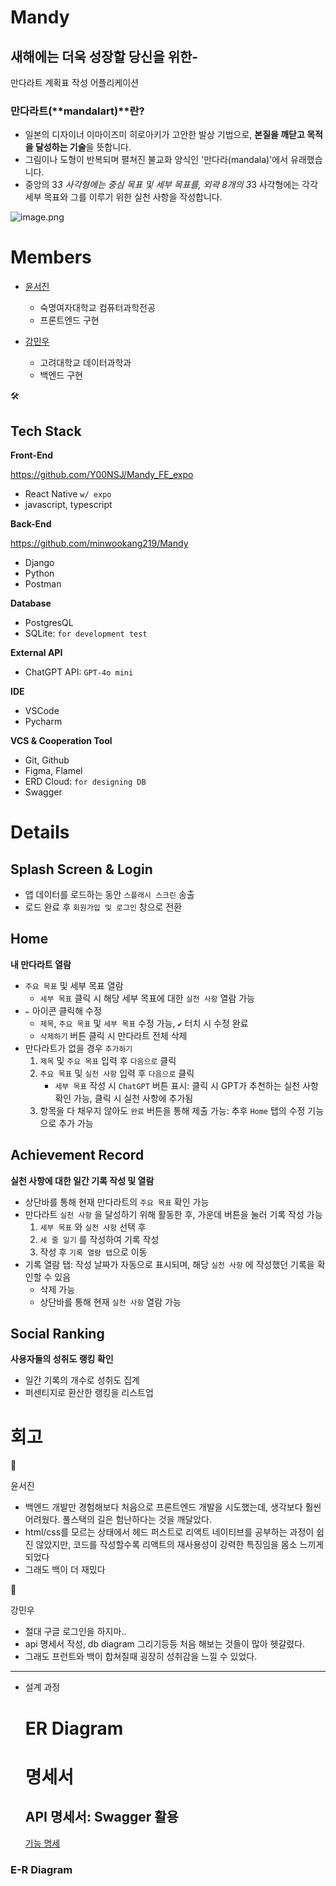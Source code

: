 # Mandy

## 새해에는 더욱 성장할 당신을 위한- 
만다라트 계획표 작성 어플리케이션

### 만다라트(**mandalart)**란?

- 일본의 디자이너 이마이즈미 히로아키가 고안한 발상 기법으로, **본질을 깨닫고 목적을 달성하는 기술**을 뜻합니다.
- 그림이나 도형이 반복되며 펼쳐진 불교화 양식인 '만다라(mandala)'에서 유래했습니다.
- 중앙의 3*3 사각형에는 중심 목표 및 세부 목표를,
외곽 8개의 3*3 사각형에는 각각 세부 목표와 그를 이루기 위한 실천 사항을 작성합니다.

![image.png](https://prod-files-secure.s3.us-west-2.amazonaws.com/f6cb388f-3934-47d6-9928-26d2e10eb0fc/a832f431-0acd-46f1-82b5-e204e5601d13/image.png)

# Members

- [윤서진](https://www.notion.so/124c2f561ef843078f18fc8ab88c7a1c?pvs=21)
    - 숙명여자대학교 컴퓨터과학전공
    - 프론트엔드 구현

- [강민우](https://www.notion.so/129b8253a4dd464ea4f49761360e3a3c?pvs=21)
    - 고려대학교 데이터과학과
    - 백엔드 구현

<aside>
🛠

## Tech Stack

**Front-End**

https://github.com/Y00NSJ/Mandy_FE_expo

- React Native `w/ expo`
- javascript, typescript

**Back-End**

https://github.com/minwookang219/Mandy

- Django
- Python
- Postman

**Database**

- PostgresQL
- SQLite: `for development test`

**External API**

- ChatGPT API: `GPT-4o mini`

**IDE**

- VSCode
- Pycharm

**VCS & Cooperation Tool**

- Git, Github
- Figma, Flamel
- ERD Cloud: `for designing DB`
- Swagger
</aside>

# Details

## Splash Screen & Login

- 앱 데이터를 로드하는 동안 `스플래시 스크린` 송출
- 로드 완료 후 `회원가입 및 로그인` 창으로 전환

## Home

**내 만다라트 열람**

- `주요 목표` 및 세부 목표 열람
    - `세부 목표` 클릭 시 해당 세부 목표에 대한 `실천 사항` 열람 가능
- `✏️` 아이콘 클릭해 수정
    - `제목`, `주요 목표` 및 `세부 목표` 수정 가능, `✔️` 터치 시 수정 완료
    - `삭제하기` 버튼 클릭 시 만다라트 전체 삭제
- 만다라트가 없을 경우 `추가하기`
    1. `제목` 및 `주요 목표` 입력 후 `다음으로` 클릭
    2. `주요 목표` 및 `실천 사항` 입력 후 `다음으로` 클릭
        - `세부 목표` 작성 시 `ChatGPT` 버튼 표시: 클릭 시 GPT가 추천하는 실천 사항 확인 가능, 클릭 시 실천 사항에 추가됨
    3. 항목을 다 채우지 않아도 `완료` 버튼을 통해 제출 가능: 추후 `Home` 탭의 수정 기능으로 추가 가능

## Achievement Record

**실천 사항에 대한 일간 기록 작성 및 열람**

- 상단바를 통해 현재 만다라트의 `주요 목표`  확인 가능
- 만다라트 `실천 사항` 을 달성하기 위해 활동한 후, 가운데 버튼을 눌러 기록 작성 가능
    1. `세부 목표` 와 `실천 사항` 선택 후
    2. `세 줄 일기` 를 작성하여 기록 작성
    3. 작성 후 `기록 열람 탭`으로 이동
- 기록 열람 탭: 작성 날짜가 자동으로 표시되며, 해당 `실천 사항` 에 작성했던 기록을 확인할 수 있음
    - 삭제 가능
    - 상단바를 통해 현재 `실천 사항` 열람 가능

## Social Ranking

**사용자들의 성취도 랭킹 확인**

- 일간 기록의 개수로 성취도 집계
- 퍼센티지로 환산한 랭킹을 리스트업

# 회고

<aside>
🐬

윤서진

- 백엔드 개발만 경험해보다 처음으로 프론트엔드 개발을 시도했는데, 생각보다 훨씬 어려웠다. 풀스택의 길은 험난하다는 것을 깨달았다.
- html/css를 모르는 상태에서 헤드 퍼스트로 리액트 네이티브를 공부하는 과정이 쉽진 않았지만, 코드를 작성할수록 리액트의 재사용성이 강력한 특징임을 몸소 느끼게 되었다
- 그래도 백이 더 재밌다
</aside>

<aside>
🍢

강민우

- 절대 구글 로그인을 하지마..
- api 명세서 작성, db diagram 그리기등등 처음 해보는 것들이 많아 헷갈렸다.
- 그래도 프런트와 백이 합쳐질때 굉장히 성취감을 느낄 수 있었다.
</aside>

---

- 설계 과정
    
    # ER Diagram
    
    # 명세서
    
    ## API 명세서: Swagger 활용
    
    [기능 명세](https://www.notion.so/b34e530e9146493da2f23c1469252729?pvs=21)
    

### E-R Diagram

